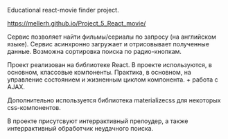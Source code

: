 Educational react-movie finder project.

https://mellerh.github.io/Project_5_React_movie/

Сервис позволяет найти фильмы/сериалы по запросу (на английском языке). Сервис асинхронно загружает и отрисовывает полученные данные.
Возможна сортировка поиска по радио-кнопкам.

Проект реализован на библиотеке React. 
В проекте используются, в основном, классовые компоненты. Практика, в основном, на управление состоянием и жизненным циклом компонента. + работа с AJAX.

Дополнительно используется библиотека materializecss для некоторых css-компонентов.

В проекте присутсвуют интеррактивный прелоудер, а также интеррактивный обработчик неудачного поиска.

